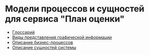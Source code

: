 # Модели процессов и сущностей для сервиса "План оценки"

- [Глоссарий](./0-glossary.md)
- [Виды представления графической информации](./1-types-of-representation-of-graphic-info.md)
- [Описание бизнес-процессов](./2-description-of-business-processes.md)
- [Описание сущностей системы](./3-description-of-system-entities.md)